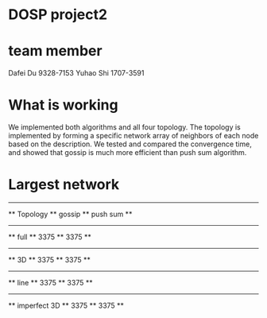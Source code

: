 # DOSP project2

# team member
Dafei Du  9328-7153
Yuhao Shi 1707-3591

# What is working
We implemented both algorithms and all four topology. The topology is implemented by forming a specific network array of neighbors of each node based on the description. We tested and compared the convergence time, and showed that gossip is much more efficient than push sum algorithm. 

# Largest network

****************************************
** Topology     ** gossip ** push sum **
****************************************
** full         ** 3375   ** 3375    **
***************************************
** 3D           ** 3375   ** 3375    **
***************************************
** line         ** 3375   ** 3375    **
***************************************
** imperfect 3D ** 3375   ** 3375    **
